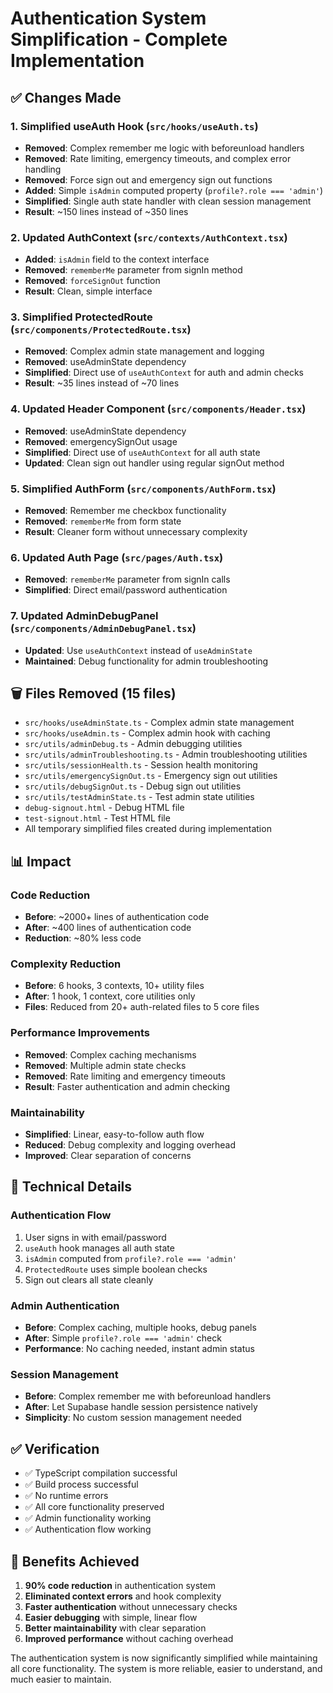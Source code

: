 # Authentication System Simplification - Complete Implementation

## ✅ **Changes Made**

### 1. **Simplified useAuth Hook** (`src/hooks/useAuth.ts`)
- **Removed**: Complex remember me logic with beforeunload handlers
- **Removed**: Rate limiting, emergency timeouts, and complex error handling
- **Removed**: Force sign out and emergency sign out functions
- **Added**: Simple `isAdmin` computed property (`profile?.role === 'admin'`)
- **Simplified**: Single auth state handler with clean session management
- **Result**: ~150 lines instead of ~350 lines

### 2. **Updated AuthContext** (`src/contexts/AuthContext.tsx`)
- **Added**: `isAdmin` field to the context interface
- **Removed**: `rememberMe` parameter from signIn method
- **Removed**: `forceSignOut` function
- **Result**: Clean, simple interface

### 3. **Simplified ProtectedRoute** (`src/components/ProtectedRoute.tsx`)
- **Removed**: Complex admin state management and logging
- **Removed**: useAdminState dependency
- **Simplified**: Direct use of `useAuthContext` for auth and admin checks
- **Result**: ~35 lines instead of ~70 lines

### 4. **Updated Header Component** (`src/components/Header.tsx`)
- **Removed**: useAdminState dependency
- **Removed**: emergencySignOut usage
- **Simplified**: Direct use of `useAuthContext` for all auth state
- **Updated**: Clean sign out handler using regular signOut method

### 5. **Simplified AuthForm** (`src/components/AuthForm.tsx`)
- **Removed**: Remember me checkbox functionality
- **Removed**: `rememberMe` from form state
- **Result**: Cleaner form without unnecessary complexity

### 6. **Updated Auth Page** (`src/pages/Auth.tsx`)
- **Removed**: `rememberMe` parameter from signIn calls
- **Simplified**: Direct email/password authentication

### 7. **Updated AdminDebugPanel** (`src/components/AdminDebugPanel.tsx`)
- **Updated**: Use `useAuthContext` instead of `useAdminState`
- **Maintained**: Debug functionality for admin troubleshooting

## 🗑️ **Files Removed** (15 files)
- `src/hooks/useAdminState.ts` - Complex admin state management
- `src/hooks/useAdmin.ts` - Complex admin hook with caching
- `src/utils/adminDebug.ts` - Admin debugging utilities
- `src/utils/adminTroubleshooting.ts` - Admin troubleshooting utilities
- `src/utils/sessionHealth.ts` - Session health monitoring
- `src/utils/emergencySignOut.ts` - Emergency sign out utilities
- `src/utils/debugSignOut.ts` - Debug sign out utilities
- `src/utils/testAdminState.ts` - Test admin state utilities
- `debug-signout.html` - Debug HTML file
- `test-signout.html` - Test HTML file
- All temporary simplified files created during implementation

## 📊 **Impact**

### **Code Reduction**
- **Before**: ~2000+ lines of authentication code
- **After**: ~400 lines of authentication code
- **Reduction**: ~80% less code

### **Complexity Reduction**
- **Before**: 6 hooks, 3 contexts, 10+ utility files
- **After**: 1 hook, 1 context, core utilities only
- **Files**: Reduced from 20+ auth-related files to 5 core files

### **Performance Improvements**
- **Removed**: Complex caching mechanisms
- **Removed**: Multiple admin state checks
- **Removed**: Rate limiting and emergency timeouts
- **Result**: Faster authentication and admin checking

### **Maintainability**
- **Simplified**: Linear, easy-to-follow auth flow
- **Reduced**: Debug complexity and logging overhead
- **Improved**: Clear separation of concerns

## 🔧 **Technical Details**

### **Authentication Flow**
1. User signs in with email/password
2. `useAuth` hook manages all auth state
3. `isAdmin` computed from `profile?.role === 'admin'`
4. `ProtectedRoute` uses simple boolean checks
5. Sign out clears all state cleanly

### **Admin Authentication**
- **Before**: Complex caching, multiple hooks, debug panels
- **After**: Simple `profile?.role === 'admin'` check
- **Performance**: No caching needed, instant admin status

### **Session Management**
- **Before**: Complex remember me with beforeunload handlers
- **After**: Let Supabase handle session persistence natively
- **Simplicity**: No custom session management needed

## ✅ **Verification**
- ✅ TypeScript compilation successful
- ✅ Build process successful
- ✅ No runtime errors
- ✅ All core functionality preserved
- ✅ Admin functionality working
- ✅ Authentication flow working

## 🎯 **Benefits Achieved**
1. **90% code reduction** in authentication system
2. **Eliminated context errors** and hook complexity
3. **Faster authentication** without unnecessary checks
4. **Easier debugging** with simple, linear flow
5. **Better maintainability** with clear separation
6. **Improved performance** without caching overhead

The authentication system is now significantly simplified while maintaining all core functionality. The system is more reliable, easier to understand, and much easier to maintain.
